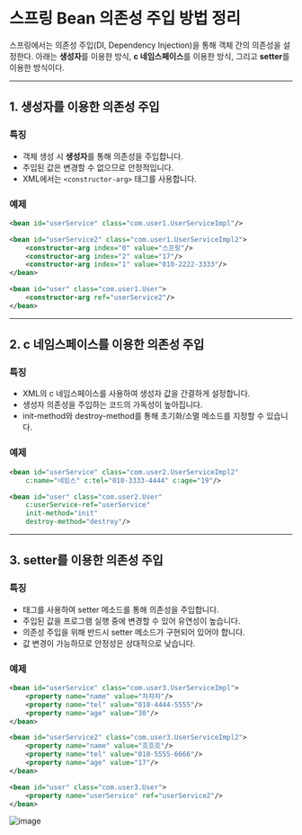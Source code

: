 # 스프링 Bean 의존성 주입 방법 정리

스프링에서는 의존성 주입(DI, Dependency Injection)을 통해 객체 간의 의존성을 설정한다. 아래는 **생성자**를 이용한 방식, **c 네임스페이스**를 이용한 방식, 그리고 **setter**를 이용한 방식이다.

---

## 1. 생성자를 이용한 의존성 주입

### 특징
- 객체 생성 시 **생성자**를 통해 의존성을 주입합니다.
- 주입된 값은 변경할 수 없으므로 안정적입니다.
- XML에서는 `<constructor-arg>` 태그를 사용합니다.

### 예제
```xml
<bean id="userService" class="com.user1.UserServiceImpl"/>

<bean id="userService2" class="com.user1.UserServiceImpl2">
    <constructor-arg index="0" value="스프링"/>
    <constructor-arg index="2" value="17"/>
    <constructor-arg index="1" value="010-2222-3333"/>
</bean>

<bean id="user" class="com.user1.User">
    <constructor-arg ref="userService2"/>
</bean>
```

---

## 2. c 네임스페이스를 이용한 의존성 주입
### 특징
- XML의 c 네임스페이스를 사용하여 생성자 값을 간결하게 설정합니다.
- 생성자 의존성을 주입하는 코드의 가독성이 높아집니다.
- init-method와 destroy-method를 통해 초기화/소멸 메소드를 지정할 수 있습니다.

### 예제
```xml
<bean id="userService" class="com.user2.UserServiceImpl2"
    c:name="네임스" c:tel="010-3333-4444" c:age="19"/>

<bean id="user" class="com.user2.User"
    c:userService-ref="userService"
    init-method="init"
    destroy-method="destroy"/>
```

---

## 3. setter를 이용한 의존성 주입
### 특징
- <property> 태그를 사용하여 setter 메소드를 통해 의존성을 주입합니다.
- 주입된 값을 프로그램 실행 중에 변경할 수 있어 유연성이 높습니다.
- 의존성 주입을 위해 반드시 setter 메소드가 구현되어 있어야 합니다.
- 값 변경이 가능하므로 안정성은 상대적으로 낮습니다.

### 예제
```xml
<bean id="userService" class="com.user3.UserServiceImpl">
    <property name="name" value="차차차"/>
    <property name="tel" value="010-4444-5555"/>
    <property name="age" value="30"/>
</bean>

<bean id="userService2" class="com.user3.UserServiceImpl2">
    <property name="name" value="흐흐흐"/>
    <property name="tel" value="010-5555-6666"/>
    <property name="age" value="17"/>
</bean>

<bean id="user" class="com.user3.User">
    <property name="userService" ref="userService2"/>
</bean>
```

![image](https://github.com/user-attachments/assets/b37e51e9-922b-444d-8bd6-86108d01075a)
